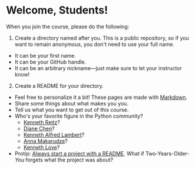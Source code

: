 # Welcome, Students!

When you join the course, please do the following:

1. Create a directory named after you. This is a public repository, so if you want to remain anonymous, you don't need to use your full name.
  * It can be your first name.
  * It can be your GitHub handle.
  * It can be an arbitrary nickname&mdash;just make sure to let your instructor know!

2. Create a README for your directory.
  * Feel free to personalize it a bit! These pages are made with [Markdown](https://guides.github.com/features/mastering-markdown/).
  * Share some things about what makes you you.
  * Tell us what you want to get out of this course.
  * Who's your favorite figure in the Python community? 
    * [Kenneth Reitz](https://www.kennethreitz.org)?
    * [Diane Chen](http://purplediane.github.io)?
    * [Kenneth Alfred Lambert](http://home.wlu.edu/~lambertk/)?
    * [Anna Makarudze](https://twitter.com/amakarudze)?
    * [Kenneth Love](https://thekennethlove.com)?
  * Protip: [Always start a project with a README](https://www.kennethreitz.org/essays/how-i-develop-things-and-why). 
    What if Two-Years-Older-*You* forgets what the project was about?

